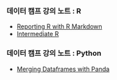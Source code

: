 ### 데이터 캠프 강의 노트 : R
- [Reporting R with R Markdown](https://www.datacamp.com/courses/reporting-with-r-markdown)
- [Intermediate R](https://www.datacamp.com/courses/intermediate-r)

### 데이터 캠프 강의 노트 : Python
- [Merging Dataframes with Panda](https://www.datacamp.com/courses/merging-dataframes-with-panda)
